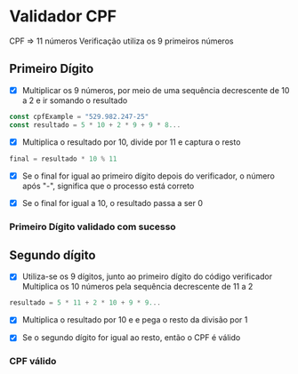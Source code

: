 # Validador CPF

CPF => 11 números
Verificação utiliza os 9 primeiros números

## Primeiro Dígito
 - [x] Multiplicar os 9 números, por meio de uma sequência decrescente de 10 a 2
   e ir somando o resultado 

```js
const cpfExample = "529.982.247-25"
const resultado = 5 * 10 + 2 * 9 + 9 * 8...
```

- [x]  Multiplica o resultado por 10, divide por 11 e captura o resto

```js
final = resultado * 10 % 11 
```

- [x] Se o final for igual ao primeiro dígito depois do verificador, o número após "-",
  significa que o processo está correto

- [x] Se o final for igual a 10, o resultado passa a ser 0

### Primeiro Dígito validado com sucesso

## Segundo dígito
 
- [x] Utiliza-se os 9 dígitos, junto ao primeiro dígito do código verificador
  Multiplica os 10 números pela sequência decrescente de 11 a 2

```js
resultado = 5 * 11 + 2 * 10 + 9 * 9...
```

- [x] Multiplica o resultado por 10 e e pega o resto da divisão por 1

- [x] Se o segundo dígito for igual ao resto, então o CPF é válido

### CPF válido
